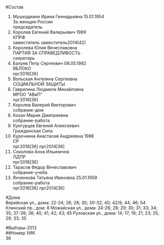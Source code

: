 #Состав  
1. Мушкудиани Ирина Геннадьевна 15.01.1954  
    За женщин России  
    председатель  
2. Королев Евгений Валерьевич 1989  
    КПРФ  
    заместитель заместитель2014[42]  
3. Королева Юлия Вячеславовна  
    ПАРТИЯ ЗА СПРАВЕДЛИВОСТЬ  
    секретарь  
4. Балуев Петр Сергеевич 08.05.1982  
    ЯБЛОКО  
    прг2016[36]  
5. Вольская Ангелина Сергеевна  
    СОЦИАЛЬНОЙ ЗАЩИТЫ  
6. Гаврилина Людмила Михайловна  
    МРОО "АВиП"  
    прг2016[36]  
7. Королев Валерий Викторович  
    собрание-дом  
8. Кохан Мария Дмитриевна  
    собрание-работа  
9. Кунгурцев Евгений Алексеевич  
    Гражданская Сила  
10. Курочкина Анастасия Андреевна 1988  
    СР  
    прг2016[36] прг2014[36]  
11. Соколова Анна Ильинична  
    ЛДПР  
    прг2016[36]  
12. Тарасов Федор Вячеславович  
    собрание-учеба  
13. Янченкова Татьяна Ивановна 25.01.1959  
    собрание-работа  
    прг2016[36] прг2014[36]  
  
#Дома  
Верейская ул., дома: 22-24; 26; 28; 30; 30-32; 40; 42/8; 44; 46; 54 Клинский пр., дом: 8 Можайская ул., дома: 24-26; 28; 29; 30; 31; 33; 34; 35; 37-39; 38; 40; 41; 42; 43; 45 Рузовская ул., дома: 14; 17; 19; 21; 23; 25; 29; 33; 35  
  
#Выборы-2012  
##Номер УИК  
36  

